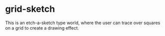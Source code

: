 # grid-sketch

This is an etch-a-sketch type world, where the user can trace over squares on a grid to create a drawing effect.
